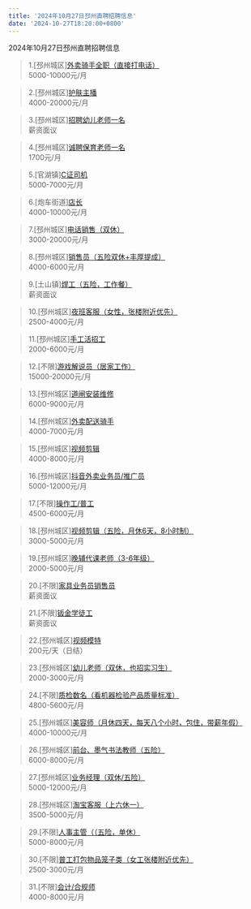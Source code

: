 ```yaml
---
title: '2024年10月27日邳州直聘招聘信息'
date: '2024-10-27T18:20:00+0800'
---
```

2024年10月27日邳州直聘招聘信息
<!--more-->
>1.[邳州城区][外卖骑手全职（直接打电话）](https://www.pizhouzhipin.com/job/25304)<br>
>5000-10000元/月

>2.[邳州城区][护肤主播](https://www.pizhouzhipin.com/job/34609)<br>
>4000-20000元/月

>3.[邳州城区][招聘幼儿老师一名](https://www.pizhouzhipin.com/job/29919)<br>
>薪资面议

>4.[邳州城区][诚聘保育老师一名](https://www.pizhouzhipin.com/job/29920)<br>
>1700元/月

>5.[官湖镇][C证司机](https://www.pizhouzhipin.com/job/37974)<br>
>5000-7000元/月

>6.[炮车街道][店长](https://www.pizhouzhipin.com/job/37574)<br>
>4000-10000元/月

>7.[邳州城区][电话销售（双休）](https://www.pizhouzhipin.com/job/5652)<br>
>3000-20000元/月

>8.[邳州城区][销售员（五险双休+丰厚提成）](https://www.pizhouzhipin.com/job/34793)<br>
>4000-6000元/月

>9.[土山镇][焊工（五险，工作餐）](https://www.pizhouzhipin.com/job/37365)<br>
>薪资面议

>10.[邳州城区][夜班客服（女性，张楼附近优先）](https://www.pizhouzhipin.com/job/36510)<br>
>2500-4000元/月

>11.[邳州城区][手工活招工](https://www.pizhouzhipin.com/job/36528)<br>
>2000-6000元/月

>12.[不限][游戏解说员（居家工作）](https://www.pizhouzhipin.com/job/32067)<br>
>15000-20000元/月

>13.[邳州城区][道闸安装维修](https://www.pizhouzhipin.com/job/36222)<br>
>6000-9000元/月

>14.[邳州城区][外卖配送骑手](https://www.pizhouzhipin.com/job/36574)<br>
>4000-7000元/月

>15.[邳州城区][视频剪辑](https://www.pizhouzhipin.com/job/37266)<br>
>4000-8000元/月

>16.[邳州城区][抖音外卖业务员/推广员](https://www.pizhouzhipin.com/job/36122)<br>
>5000-12000元/月

>17.[不限][操作工/普工](https://www.pizhouzhipin.com/job/2368)<br>
>4500-6000元/月

>18.[邳州城区][视频剪辑（五险，月休6天，8小时制）](https://www.pizhouzhipin.com/job/10931)<br>
>3000-5000元/月

>19.[邳州城区][晚辅代课老师（3-6年级）](https://www.pizhouzhipin.com/job/26331)<br>
>2000-5000元/月

>20.[不限][家具业务员销售员](https://www.pizhouzhipin.com/job/37185)<br>
>薪资面议

>21.[不限][钣金学徒工](https://www.pizhouzhipin.com/job/37973)<br>
>薪资面议

>22.[邳州城区][视频模特](https://www.pizhouzhipin.com/job/37958)<br>
>200元/天（日结）

>23.[邳州城区][幼儿老师（双休，也招实习生）](https://www.pizhouzhipin.com/job/27905)<br>
>2000-3000元/月

>24.[不限][质检数名（看机器检验产品质量标准）](https://www.pizhouzhipin.com/job/30855)<br>
>4800-5600元/月

>25.[邳州城区][美容师（月休四天，每天八个小时，包住，带薪年假）](https://www.pizhouzhipin.com/job/34391)<br>
>4000-10000元/月

>26.[邳州城区][前台、墨气书法教师（五险）](https://www.pizhouzhipin.com/job/25491)<br>
>6000-8000元/月

>27.[邳州城区][业务经理（双休/五险）](https://www.pizhouzhipin.com/job/36774)<br>
>5000-12000元/月

>28.[邳州城区][淘宝客服（上六休一）](https://www.pizhouzhipin.com/job/12674)<br>
>3500-5000元/月

>29.[不限][人事主管（（五险，单休）](https://www.pizhouzhipin.com/job/37652)<br>
>5000-8000元/月

>30.[不限][普工打包物品笼子类（女工张楼附近优先）](https://www.pizhouzhipin.com/job/36391)<br>
>2500-3000元/月

>31.[不限][会计/合规师](https://www.pizhouzhipin.com/job/37739)<br>
>4000-8000元/月

